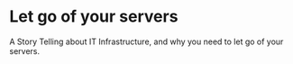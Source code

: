 # Let go of your servers

A Story Telling about IT Infrastructure, and why you need to let go of your servers.
